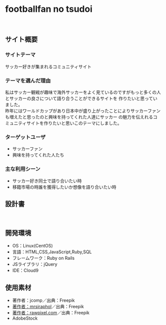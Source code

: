 # footballfan no tsudoi
​
## サイト概要
### サイトテーマ
サッカー好きが集まれるコミュニティサイト
​
### テーマを選んだ理由
私はサッカー観戦が趣味で海外サッカーをよく見ているのですがもっと多くの人とサッカーの良さについて語り合うことができるサイトを
作りたいと思っていました。<br>
昨年にはワールドカップがあり日本中が盛り上がったことによりサッカーファンも増えたと思ったのと興味を持ってくれた人達にサッカー
の魅力を伝えれるコミュニティサイトを作りたいと思いこのテーマにしました。
​
### ターゲットユーザ
- サッカーファン<br>
- 興味を持ってくれた人たち
​
### 主な利用シーン
- サッカー好き同士で語り合いたい時<br>
- 移籍市場の時誰を獲得したいか想像を語り合いたい時
​
## 設計書

​
## 開発環境
- OS：Linux(CentOS)
- 言語：HTML,CSS,JavaScript,Ruby,SQL
- フレームワーク：Ruby on Rails
- JSライブラリ：jQuery
- IDE：Cloud9
​
## 使用素材
- 著作者：jcomp</a>／出典：Freepik
- <a href="https://jp.freepik.com/free-photo/dirty-pattern-paint-room-block_1088379.htm#query=%E8%83%8C%E6%99%AF%E7%B4%A0%E6%9D%90&position=11&from_view=keyword&track=sph">著作者：mrsiraphol</a>／出典：Freepik
- <a href="https://jp.freepik.com/free-photo/brick-wall-background-wallpaper-texture-concept_19139898.htm#query=%E8%83%8C%E6%99%AF%E7%B4%A0%E6%9D%90&position=48&from_view=keyword&track=sph">著作者：rawpixel.com</a>／出典：Freepik
- AdobeStock

